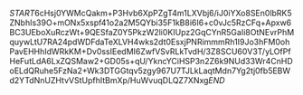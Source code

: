 $START$6cHsj0YWMcQakm+P3Hvb6XpPZgT4m1LXVbj6/iJ0iYXo8SEn0lbRK5ZNbhIs39O+mONx5xspf41o2a2M5QYbi35F1kB8i6I6+c0vJc5RzCFq+Apxw6BC3UEboXuRczWt+9QESfaZ0Y5PkzW2li0KIUpz2GqCYnR5GaIi8OtNEvrPhMquywLtU7RA24pdWDFdaTeXLVH4wks2dt0EsxjPNRimmmRh1I9Jo3hFM0ohPavEHHhIdWRkKM+Dv0ssIEedMI6ZwfVSvRLkTvdH/3Z8SCU60V3T/yLOfPfHeFutLdA6LxZQSMaw2+GD05s+qU/YkncYCiHSP3n2Z6k9NUd33Wr4CnHDoELdQRuhe5FzNa2+Wk3DTGGtqv5zgy967U7TJLkLaqtMdn7Yg2tj0fb5EBWd2YTdNnUZHtvVStUpfhItBmXp/HuWvuqDLQZ7XNxg$END$